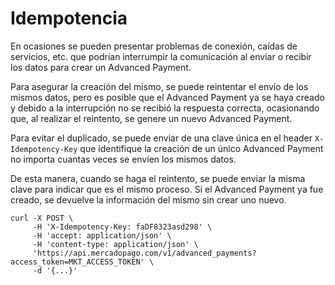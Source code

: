 # Idempotencia

En ocasiones se pueden presentar problemas de conexión, caídas de servicios, etc. que podrían interrumpir la comunicación al enviar o recibir los datos para crear un Advanced Payment.

Para asegurar la creación del mismo, se puede reintentar el envío de los mismos datos, pero es posible que el Advanced Payment ya se haya creado y debido a la interrupción no se recibió la respuesta correcta, ocasionando que, al realizar el reintento, se genere un nuevo Advanced Payment.

Para evitar el duplicado, se puede enviar de una clave única en el header `X-Idempotency-Key` que identifique la creación de un único Advanced Payment no importa cuantas veces se envíen los mismos datos.

De esta manera, cuando se haga el reintento, se puede enviar la misma clave para indicar que es el mismo proceso. Si el Advanced Payment ya fue creado, se devuelve la información del mismo sin crear uno nuevo.

```curl
curl -X POST \
     -H 'X-Idempotency-Key: faDF8323asd298' \
     -H 'accept: application/json' \
     -H 'content-type: application/json' \
     'https://api.mercadopago.com/v1/advanced_payments?access_token=MKT_ACCESS_TOKEN' \
     -d '{...}'
```